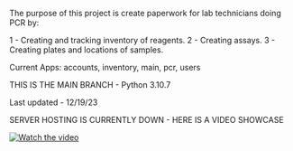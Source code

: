The purpose of this project is create paperwork for lab technicians doing PCR by:

1 - Creating and tracking inventory of reagents.
2 - Creating assays.
3 - Creating plates and locations of samples.

Current Apps: accounts, inventory, main, pcr, users

THIS IS THE MAIN BRANCH - Python 3.10.7

Last updated - 12/19/23

SERVER HOSTING IS CURRENTLY DOWN - HERE IS A VIDEO SHOWCASE

[![Watch the video](https://img.youtube.com/vi/8Y_Uiu18v0c?si=6s-c9xjk9AUdx0MD/maxresdefault.jpg)](https://youtu.be/8Y_Uiu18v0c?si=6s-c9xjk9AUdx0MD)
